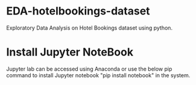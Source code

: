 # EDA-hotelbookings-dataset
Exploratory Data Analysis on Hotel Bookings dataset using python.

# Install Jupyter NoteBook
Jupyter lab can be accessed using Anaconda or use the below pip command to install Jupyter notebook "pip install notebook" in the system.
